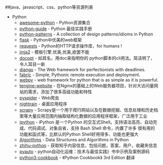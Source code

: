 ##java、javascript、css、python等资源列表 

+ Python
  + [awesome-python](https://github.com/vinta/awesome-python) - Python资源集合
  + [python-guide](https://github.com/kennethreitz/python-guide) - Python 最佳实践手册
  + [python-patterns](https://github.com/faif/python-patterns) - A collection of design patterns/idioms in Python
  + [flask](https://github.com/mitsuhiko/flask) - Python中优美的web框架
  + [requests](https://github.com/kennethreitz/requests) - Python的HTTP请求操作库，for humans !
  + [jinja2](https://github.com/mitsuhiko/jinja2) - 模板引擎.优美,优美,欲罢不能
  + [docopt](https://github.com/docopt/docopt) - 如其名，用doc来指明你的 python脚本的cli用法。简洁明了，令人耳目一新
  + [django](https://github.com/django/django) - The Web framework for perfectionists with deadlines.
  + [fabric](https://github.com/fabric/fabric) - Simple, Pythonic remote execution and deployment.
  + [webpy](https://github.com/webpy/webpy) - web framework for python that is as simple as it is powerful.
  + [tengine-website](https://github.com/alibaba/tengine-website) - 在Nginx的基础上的Web服务器项目，针对大访问量网站的需求，添加了很多高级功能和特性
  + [pyspider](https://github.com/binux/pyspider) - Web爬虫
  + [nightrain](https://github.com/naetech/nightrain) - 桌面应用程序
  + [scrapy](https://github.com/scrapy/scrapy) - Scrapy是一个用于爬行网站以及在数据挖掘、信息处理和历史档案等大量应用范围内抽取结构化数据的应用程序框架，广泛用于工业
  + [ipython](https://github.com/ipython/ipython) - iPython 是一个Python 的交互式Shell。支持语法高亮、自动完成、代码调试、对象自省，支持 Bash Shell 命令，内置了许多 
很有用的功能和函式等，比默认的Python Shell好用得多、功能也更强大 
  + [Algorithms](https://github.com/prakhar1989/Algorithms) - Data Structures and Algorithms in Python 
  + [zhihu-python](https://github.com/egrcc/zhihu-python) - 获取知乎内容信息，包括问题，答案，用户，收藏夹信息  
  + [pyauto](https://github.com/yorkoliu/pyauto) - python自动化运维：技术与最佳实践》书中示例及案例源码 
  + [python3-cookbook](https://github.com/yidao620c/python3-cookbook) - 《Python Cookbook》 3rd Edition 翻译 
  
  
